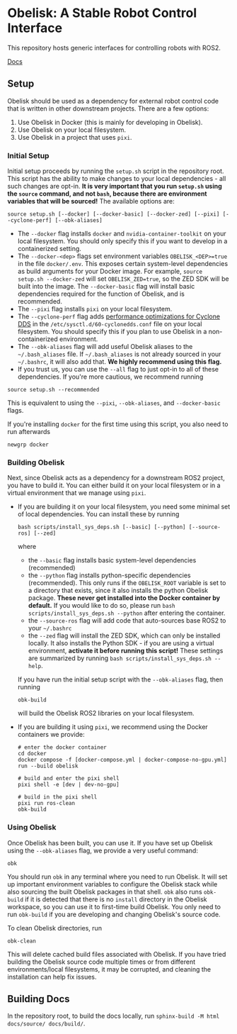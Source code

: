 # Obelisk: A Stable Robot Control Interface
This repository hosts generic interfaces for controlling robots with ROS2.

[Docs](https://caltech-amber.github.io/obelisk/)

## Setup
Obelisk should be used as a dependency for external robot control code that is written in other downstream projects. There are a few options:
1. Use Obelisk in Docker (this is mainly for developing in Obelisk).
2. Use Obelisk on your local filesystem.
3. Use Obelisk in a project that uses `pixi`.

### Initial Setup
Initial setup proceeds by running the `setup.sh` script in the repository root. This script has the ability to make changes to your local dependencies - all such changes are opt-in. **It is very important that you run `setup.sh` using the `source` command, and not `bash`, because there are environment variables that will be sourced!** The available options are:
```
source setup.sh [--docker] [--docker-basic] [--docker-zed] [--pixi] [--cyclone-perf] [--obk-aliases]
```
* The `--docker` flag installs `docker` and `nvidia-container-toolkit` on your local filesystem. You should only specify this if you want to develop in a containerized setting.
* The `--docker-<dep>` flags set environment variables `OBELISK_<DEP>=true` in the file `docker/.env`. This exposes certain system-level dependencies as build arguments for your Docker image. For example, `source setup.sh --docker-zed` will set `OBELISK_ZED=true`, so the ZED SDK will be built into the image. The `--docker-basic` flag will install basic dependencies required for the function of Obelisk, and is recommended.
* The `--pixi` flag installs `pixi` on your local filesystem.
* The `--cyclone-perf` flag adds [performance optimizations for Cyclone DDS](https://github.com/ros2/rmw_cyclonedds?tab=readme-ov-file#performance-recommendations) in the `/etc/sysctl.d/60-cyclonedds.conf` file on your local filesystem. You should specify this if you plan to use Obelisk in a non-containerized environment.
* The `--obk-aliases` flag will add useful Obelisk aliases to the `~/.bash_aliases` file. If `~/.bash_aliases` is not already sourced in your `~/.bashrc`, it will also add that. **We highly recommend using this flag.**
* If you trust us, you can use the `--all` flag to just opt-in to all of these dependencies.
If you're more cautious, we recommend running
```
source setup.sh --recommended
```
This is equivalent to using the `--pixi`, `--obk-aliases`, and `--docker-basic` flags.

If you're installing `docker` for the first time using this script, you also need to run afterwards
```
newgrp docker
```

### Building Obelisk
Next, since Obelisk acts as a dependency for a downstream ROS2 project, you have to build it. You can either build it on your local filesystem or in a virtual environment that we manage using `pixi`.

* If you are building it on your local filesystem, you need some minimal set of local dependencies. You can install these by running
    ```
    bash scripts/install_sys_deps.sh [--basic] [--python] [--source-ros] [--zed]
    ```
    where
    * the `--basic` flag installs basic system-level dependencies (recommended)
    * the `--python` flag installs python-specific dependencies (recommended). This only runs if the `OBELISK_ROOT` variable is set to a directory that exists, since it also installs the python Obelisk package. **These never get installed into the Docker container by default.** If you would like to do so, please run `bash scripts/install_sys_deps.sh --python` after entering the container.
    * the `--source-ros` flag will add code that auto-sources base ROS2 to your `~/.bashrc`
    * the `--zed` flag will install the ZED SDK, which can only be installed locally. It also installs the Python SDK - if you are using a virtual environment, **activate it before running this script!**
    These settings are summarized by running `bash scripts/install_sys_deps.sh --help`.

    If you have run the initial setup script with the `--obk-aliases` flag, then running
    ```
    obk-build
    ```
    will build the Obelisk ROS2 libraries on your local filesystem.
* If you are building it using `pixi`, we recommend using the Docker containers we provide:
    ```
    # enter the docker container
    cd docker
    docker compose -f [docker-compose.yml | docker-compose-no-gpu.yml] run --build obelisk

    # build and enter the pixi shell
    pixi shell -e [dev | dev-no-gpu]

    # build in the pixi shell
    pixi run ros-clean
    obk-build
    ```

### Using Obelisk
Once Obelisk has been built, you can use it. If you have set up Obelisk using the `--obk-aliases` flag, we provide a very useful command:
```
obk
```
You should run `obk` in any terminal where you need to run Obelisk. It will set up important environment variables to configure the Obelisk stack while also sourcing the built Obelisk packages in that shell. `obk` also runs `obk-build` if it is detected that there is no `install` directory in the Obelisk workspace, so you can use it to first-time build Obelisk. You only need to run `obk-build` if you are developing and changing Obelisk's source code.

To clean Obelisk directories, run
```
obk-clean
```
This will delete cached build files associated with Obelisk. If you have tried building the Obelisk source code multiple times or from different environments/local filesystems, it may be corrupted, and cleaning the installation can help fix issues.

## Building Docs
In the repository root, to build the docs locally, run `sphinx-build -M html docs/source/ docs/build/`.
